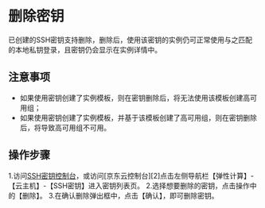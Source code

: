 # 删除密钥

已创建的SSH密钥支持删除，删除后，使用该密钥的实例仍可正常使用与之匹配的本地私钥登录，且密钥仍会显示在实例详情中。

## 注意事项

* 如果使用密钥创建了实例模板，则在密钥删除后，将无法使用该模板创建高可用组；
* 如果使用密钥创建了实例模板，并基于该模板创建了高可用组，则在密钥删除后，将导致高可用组不可用。

## 操作步骤

1.访问[SSH密钥控制台][1]，或访问[京东云控制台][2]点击左侧导航栏【弹性计算】-【云主机】-【SSH密钥】进入密钥列表页。
2.选择想要删除的密钥，点击操作中的【删除】。
3.在确认删除弹出框中，点击【确认】，即可删除密钥。






[1]: https://cns-console.jdcloud.com/host/ssh/list